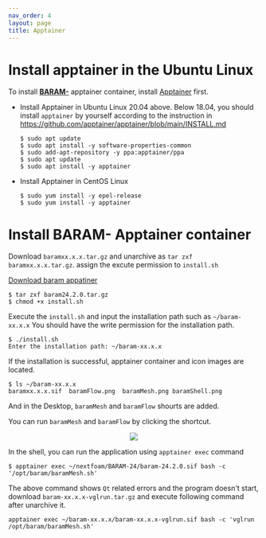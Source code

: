 ```yaml
---
nav_order: 4
layout: page
title: Apptainer
---
```


# Install apptainer in the Ubuntu Linux

To install [**BARAM-**](https://baramcfd.org) apptainer container, install [Apptainer](https://apptainer.org/) first.

- Install Apptainer in Ubuntu Linux 20.04 above. Below 18.04, you should install `apptainer` by yourself according to the instruction in https://github.com/apptainer/apptainer/blob/main/INSTALL.md

    ```
    $ sudo apt update
    $ sudo apt install -y software-properties-common
    $ sudo add-apt-repository -y ppa:apptainer/ppa
    $ sudo apt update
    $ sudo apt install -y apptainer
    ```


- Install Apptainer in CentOS Linux
    ```
    $ sudo yum install -y epel-release
    $ sudo yum install -y apptainer
    ```

# Install BARAM- Apptainer container

Download `baramxx.x.x.tar.gz` and unarchive as `tar zxf baramxx.x.x.tar.gz`. assign the excute permission to `install.sh`

[Download baram appatiner](https://1drv.ms/f/s!AjRLfBSDK0kve_dcH66P_u7Itfo?e=KIPMGg)
```
$ tar zxf baram24.2.0.tar.gz
$ chmod +x install.sh
```

Execute the `install.sh` and input the installation path such as `~/baram-xx.x.x` You should have the write permission for the installation path.

```
$ ./install.sh
Enter the installation path: ~/baram-xx.x.x
```
If the installation is successful, apptainer container and icon images are located.
```
$ ls ~/baram-xx.x.x
baramxx.x.x.sif  baramFlow.png  baramMesh.png baramShell.png
```
And in the Desktop, `baramMesh` and `baramFlow` shourts are added.

You can run `baramMesh` and `baramFlow` by clicking the shortcut.

<p align='center'>
    <img src="https://github.com/nextfoam/baram-pages/raw/main/screenshots/ApptainerImage.png"><br>
</p>

In the shell, you can run the application using `apptainer exec` command
```
$ apptainer exec ~/nextfoam/BARAM-24/baram-24.2.0.sif bash -c '/opt/baram/baramMesh.sh'
```
The above command shows `Qt` related errors and the program doesn't start, download `baram-xx.x.x-vglrun.tar.gz` and execute following command after unarchive it.
```
apptainer exec ~/baram-xx.x.x/baram-xx.x.x-vglrun.sif bash -c 'vglrun /opt/baram/baramMesh.sh'
```


